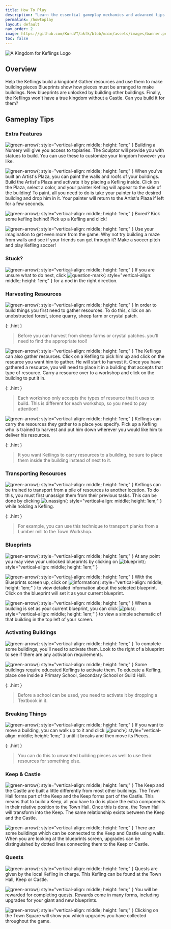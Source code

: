 ```yaml
---
title: How To Play
description: "Learn the essential gameplay mechanics and advanced tips for building your kingdom in A Kingdom for Keflings. This guide covers everything from harvesting resources and managing Keflings to unlocking blueprints, completing quests, and constructing the ultimate Castle."
permalink: /howtoplay
layout: default
nav_order: 2
image: https://github.com/KuruVT/akfk/blob/main/assets/images/banner.png?raw=true
toc: false
---
```


![A Kingdom for Keflings Logo](https://github.com/KuruVT/akfk/blob/main/assets/images/logo.png?raw=true)


## Overview

Help the Keflings build a kingdom!
Gather resources and use them to make building pieces
Blueprints show how pieces must be arranged to make buildings.
New blueprints are unlocked by building other buildings.
Finally, the Keflings won't have a true kingdom without a Castle. Can you build it for them?

## Gameplay Tips

### Extra Features

![green-arrow](https://github.com/KuruVT/akfk/blob/main/assets/images/green-arrow.png?raw=true){: style="vertical-align: middle; height: 1em;" } Building a Nursery will give you access to topiaries. The Sculptor will provide you with statues to build. You can use these to customize your kingdom however you like.

![green-arrow](https://github.com/KuruVT/akfk/blob/main/assets/images/green-arrow.png?raw=true){: style="vertical-align: middle; height: 1em;" } When you've built an Artist's Plaza, you can paint the walls and roofs of your buildings. Build the Artist's Plaza and activate it by placing a Kefling inside. Click on the Plaza, select a color, and your painter Kefling will appear to the side of the building! To paint, all you need to do is take your painter to the desired building and drop him in it. Your painter will return to the Artist's Plaza if left for a few seconds.

![green-arrow](https://github.com/KuruVT/akfk/blob/main/assets/images/green-arrow.png?raw=true){: style="vertical-align: middle; height: 1em;" } Bored? Kick some kefling behind! Pick up a Kefling and click!

![green-arrow](https://github.com/KuruVT/akfk/blob/main/assets/images/green-arrow.png?raw=true){: style="vertical-align: middle; height: 1em;" } Use your imagination to get even more from the game. Why not try building a maze from walls and see if your friends can get through it? Make a soccer pitch and play Kefling soccer!

### Stuck?

![green-arrow](https://github.com/KuruVT/akfk/blob/main/assets/images/green-arrow.png?raw=true){: style="vertical-align: middle; height: 1em;" } If you are unsure what to do next, click ![question-mark](https://github.com/KuruVT/akfk/blob/main/assets/images/question-mark.png?raw=true){: style="vertical-align: middle; height: 1em;" } for a nod in the right direction.

### Harvesting Resources

![green-arrow](https://github.com/KuruVT/akfk/blob/main/assets/images/green-arrow.png?raw=true){: style="vertical-align: middle; height: 1em;" } In order to build things you first need to gather resources. To do this, click on an unobstructed forest, stone quarry, sheep farm or crystal patch. 

{: .hint }
> Before you can harvest from sheep farms or crystal patches. you'll need to find the appropriate tool!

![green-arrow](https://github.com/KuruVT/akfk/blob/main/assets/images/green-arrow.png?raw=true){: style="vertical-align: middle; height: 1em;" } The Keflings can also gather resources. Click on a Kefling to pick him up and click on the resource you want him to gather. He will start to harvest it. Once you have gathered a resource, you will need to place it in a building that accepts that type of resource. Carry a resource over to a workshop and click on the building to put it in.

{: .hint }
> Each workshop only accepts the types of resource that it uses to build. This is different for each workshop, so you need to pay attention! 

![green-arrow](https://github.com/KuruVT/akfk/blob/main/assets/images/green-arrow.png?raw=true){: style="vertical-align: middle; height: 1em;" } Keflings can carry the resources they gather to a place you specify. Pick up a Kefling who is trained to harvest and put him down wherever you would like him to deliver his resources.

{: .hint }
> It you want Ketlings to carry resources to a building, be sure to place them inside the building instead of next to it.

### Transporting Resources

![green-arrow](https://github.com/KuruVT/akfk/blob/main/assets/images/green-arrow.png?raw=true){: style="vertical-align: middle; height: 1em;" } Keflings can be trained to transport from a pile of resources to another location. To do this, you must first unassign them from their previous tasks. This can be done by clicking ![unassign](https://github.com/KuruVT/akfk/blob/main/assets/images/unassign.png?raw=true){: style="vertical-align: middle; height: 1em;" } while holding a Kefling.

{: .hint }
> For example, you can use this technique to transport planks from a Lumber mill to the Town Workshop.


### Blueprints

![green-arrow](https://github.com/KuruVT/akfk/blob/main/assets/images/green-arrow.png?raw=true){: style="vertical-align: middle; height: 1em;" } At any point you may view your unlocked blueprints by clicking on ![blueprint](https://github.com/KuruVT/akfk/blob/main/assets/images/bp.png?raw=true){: style="vertical-align: middle; height: 1em;" }

![green-arrow](https://github.com/KuruVT/akfk/blob/main/assets/images/green-arrow.png?raw=true){: style="vertical-align: middle; height: 1em;" } With the Blueprints screen up, click on ![information](https://github.com/KuruVT/akfk/blob/main/assets/images/information.png?raw=true){: style="vertical-align: middle; height: 1em;" } to view detailed information about the selected blueprint. Click on the blueprint will set it as your current blueprint.

![green-arrow](https://github.com/KuruVT/akfk/blob/main/assets/images/green-arrow.png?raw=true){: style="vertical-align: middle; height: 1em;" } When a building is set as your current blueprint, you can click ![plus](https://github.com/KuruVT/akfk/blob/main/assets/images/plus.png?raw=true){: style="vertical-align: middle; height: 1em;" } to view a simple schematic of that building in the top left of your screen.

### Activating Buildings

![green-arrow](https://github.com/KuruVT/akfk/blob/main/assets/images/green-arrow.png?raw=true){: style="vertical-align: middle; height: 1em;" } To complete some buildings, you'll need to activate them. Look to the right of a blueprint to see if there are any activation requirements.

![green-arrow](https://github.com/KuruVT/akfk/blob/main/assets/images/green-arrow.png?raw=true){: style="vertical-align: middle; height: 1em;" } Some buildings require educated Keflings to activate them. To educate a Kefling, place one inside a Primary School, Secondary School or Guild Hall.

{: .hint }
> Before a school can be used, you need to activate it by dropping a Textbook in it.

### Breaking Things

![green-arrow](https://github.com/KuruVT/akfk/blob/main/assets/images/green-arrow.png?raw=true){: style="vertical-align: middle; height: 1em;" } If you want to move a building, you can walk up to it and click ![punch](https://github.com/KuruVT/akfk/blob/main/assets/images/punch.png?raw=true){: style="vertical-align: middle; height: 1em;" } until it breaks and then move its Pieces.

{: .hint }
> You can do this to unwanted building pieces as well to use their resources for something else.

### Keep & Castle

![green-arrow](https://github.com/KuruVT/akfk/blob/main/assets/images/green-arrow.png?raw=true){: style="vertical-align: middle; height: 1em;" } The Keep and the Castle are built a little differently from most other buildings. The Town Hall forms part of the Keep and the Keep forms part of the Castle. This means that to build a Keep, all you have to do is place the extra components in their relative position to the Town Hall. Once this is done, the Town Hall will transform into the Keep. The same relationship exists between the Keep and the Castle.

![green-arrow](https://github.com/KuruVT/akfk/blob/main/assets/images/green-arrow.png?raw=true){: style="vertical-align: middle; height: 1em;" } There are some buildings which can be connected to the Keep and Castle using walls. When you are looking at the blueprints screen, upgrades can be distinguished by dotted lines connecting them to the Keep or Castle.

### Quests 

![green-arrow](https://github.com/KuruVT/akfk/blob/main/assets/images/green-arrow.png?raw=true){: style="vertical-align: middle; height: 1em;" } Quests are given by the local Kefling in charge. This Kefling can be found at the Town Hall, Keep or Castle.

![green-arrow](https://github.com/KuruVT/akfk/blob/main/assets/images/green-arrow.png?raw=true){: style="vertical-align: middle; height: 1em;" } You will be rewarded for completing quests. Rewards come in many forms, including upgrades for your giant and new blueprints.

![green-arrow](https://github.com/KuruVT/akfk/blob/main/assets/images/green-arrow.png?raw=true){: style="vertical-align: middle; height: 1em;" } Clicking on the Town Square will show you which upgrades you have collected throughout the game.